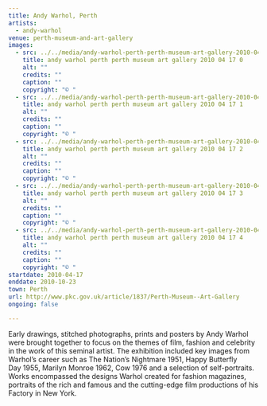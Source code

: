 ```yaml
---
title: Andy Warhol, Perth
artists:
  - andy-warhol
venue: perth-museum-and-art-gallery
images:
  - src: ../../media/andy-warhol-perth-perth-museum-art-gallery-2010-04-17-0.webp
    title: andy warhol perth perth museum art gallery 2010 04 17 0
    alt: ""
    credits: ""
    caption: ""
    copyright: "© "
  - src: ../../media/andy-warhol-perth-perth-museum-art-gallery-2010-04-17-1.webp
    title: andy warhol perth perth museum art gallery 2010 04 17 1
    alt: ""
    credits: ""
    caption: ""
    copyright: "© "
  - src: ../../media/andy-warhol-perth-perth-museum-art-gallery-2010-04-17-2.webp
    title: andy warhol perth perth museum art gallery 2010 04 17 2
    alt: ""
    credits: ""
    caption: ""
    copyright: "© "
  - src: ../../media/andy-warhol-perth-perth-museum-art-gallery-2010-04-17-3.webp
    title: andy warhol perth perth museum art gallery 2010 04 17 3
    alt: ""
    credits: ""
    caption: ""
    copyright: "© "
  - src: ../../media/andy-warhol-perth-perth-museum-art-gallery-2010-04-17-4.webp
    title: andy warhol perth perth museum art gallery 2010 04 17 4
    alt: ""
    credits: ""
    caption: ""
    copyright: "© "
startdate: 2010-04-17
enddate: 2010-10-23
town: Perth
url: http://www.pkc.gov.uk/article/1837/Perth-Museum--Art-Gallery
ongoing: false

---
```


Early drawings, stitched photographs, prints and posters by Andy Warhol were brought together to focus on the themes of film, fashion and celebrity in the work of this seminal artist. The exhibition included key images from Warhol’s career such as The Nation’s Nightmare 1951, Happy Butterfly Day 1955, Marilyn Monroe 1962, Cow 1976 and a selection of self-portraits. Works encompassed the designs Warhol created for fashion magazines, portraits of the rich and famous and the cutting-edge film productions of his Factory in New York.